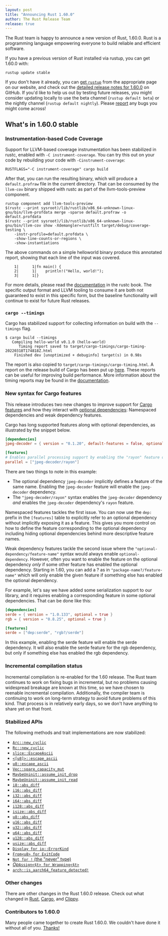 ```yaml
---
layout: post
title: "Announcing Rust 1.60.0"
author: The Rust Release Team
release: true
---
```


The Rust team is happy to announce a new version of Rust, 1.60.0. Rust is a programming language empowering everyone to build reliable and efficient software.

If you have a previous version of Rust installed via rustup, you can get 1.60.0 with:

```console
rustup update stable
```

If you don't have it already, you can [get `rustup`][install]
from the appropriate page on our website, and check out the
[detailed release notes for 1.60.0][notes] on GitHub.
If you'd like to help us out by testing future releases, you might consider updating locally to use
the beta channel (`rustup default beta`) or the nightly channel (`rustup default nightly`). Please [report] any bugs you might come across!

[install]: https://www.rust-lang.org/install.html
[notes]: https://github.com/rust-lang/rust/blob/master/RELEASES.md#version-1600-2022-04-07
[report]: https://github.com/rust-lang/rust/issues/new/choose

## What's in 1.60.0 stable

### Instrumentation-based Code Coverage

Support for LLVM-based coverage instrumentation has been stabilized in rustc, enabled with `-C instrument-coverage`. You can try this out on your code by rebuilding your code with `-Cinstrument-coverage`:

```shell=
RUSTFLAGS="-C instrument-coverage" cargo build
```

After that, you can run the resulting binary, which will produce
a `default.profraw` file in the current directory. That can be consumed
by the `llvm-cov` binary shipped with rustc as part of the llvm-tools-preview
component.

```shell=
rustup component add llvm-tools-preview
$(rustc --print sysroot)/lib/rustlib/x86_64-unknown-linux-gnu/bin/llvm-profdata merge -sparse default.profraw -o default.profdata
$(rustc --print sysroot)/lib/rustlib/x86_64-unknown-linux-gnu/bin/llvm-cov show -Xdemangler=rustfilt target/debug/coverage-testing \
    -instr-profile=default.profdata \
    -show-line-counts-or-regions \
    -show-instantiations
```

The above commands on a simple helloworld binary produce this annotated report, showing that each line of the input was covered.

```
    1|      1|fn main() {
    2|      1|    println!("Hello, world!");
    3|      1|}
```

For more details, please read the [documentation](https://doc.rust-lang.org/rustc/instrument-coverage.html) in the rustc book. The specific output format and LLVM tooling to consume it are both not guaranteed to exist in this specific form, but the baseline functionality will continue to exist for future Rust releases.

### `cargo --timings`

Cargo has stabilized support for collecting information on build with the `--timings` flag.

```shell
$ cargo build --timings
   Compiling hello-world v0.1.0 (hello-world)
      Timing report saved to target/cargo-timings/cargo-timing-20220318T174818Z.html
    Finished dev [unoptimized + debuginfo] target(s) in 0.98s
```

The report is also copied to `target/cargo-timings/cargo-timing.html`. A report on the release build of Cargo has been put up [here](/images/2022-04-07-timing.html). These reports can be useful for improving build performance.
More information about the timing reports may be found in the [documentation](https://doc.rust-lang.org/nightly/cargo/reference/timings.html).

### New syntax for Cargo features

This release introduces two new changes to improve support for [Cargo features](https://doc.rust-lang.org/cargo/reference/features.html) and how they interact with [optional dependencies](https://doc.rust-lang.org/cargo/reference/features.html#optional-dependencies): Namespaced dependencies and weak dependency features.

Cargo has long supported features along with optional dependencies, as illustrated by the snippet below.

```toml
[dependencies]
jpeg-decoder = { version = "0.1.20", default-features = false, optional = true }

[features]
# Enables parallel processing support by enabling the "rayon" feature of jpeg-decoder.
parallel = ["jpeg-decoder/rayon"]
```

There are two things to note in this example:
* The optional dependency `jpeg-decoder` implicitly defines a feature of the same name. Enabling the `jpeg-decoder` feature will enable the `jpeg-decoder` dependency. 
* The `"jpeg-decoder/rayon"` syntax enables the `jpeg-decoder` dependency *and* enables the `jpeg-decoder` dependency's `rayon` feature.

Namespaced features tackles the first issue. You can now use the `dep:` prefix in the `[features]` table to explicitly refer to an optional dependency without implicitly exposing it as a feature. This gives you more control on how to define the feature corresponding to the optional dependency including hiding optional dependencies behind more descriptive feature names.

Weak dependency features tackle the second issue where the `"optional-dependency/feature-name"` syntax would always enable `optional-dependency`. However, often you want to enable the feature on the optional dependency *only* if some other feature has enabled the optional dependency. Starting in 1.60, you can add a ? as in `"package-name?/feature-name"` which will only enable the given feature if something else has enabled the optional dependency.

For example, let's say we have added some serialization support to our library, and it requires enabling a corresponding feature in some optional dependencies. That can be done like this:

```toml
[dependencies]
serde = { version = "1.0.133", optional = true }
rgb = { version = "0.8.25", optional = true }

[features]
serde = ["dep:serde", "rgb?/serde"]
```

In this example, enabling the serde feature will enable the serde dependency. It will also enable the serde feature for the rgb dependency, but only if something else has enabled the rgb dependency.

### Incremental compilation status

Incremental compilation is re-enabled for the 1.60 release. The Rust team continues to work on fixing bugs in incremental, but no problems causing widespread breakage are known at this time, so we have chosen to reenable incremental compilation. Additionally, the compiler team is continuing to work on long-term strategy to avoid future problems of this kind. That process is in relatively early days, so we don't have anything to share yet on that front. 

### Stabilized APIs

The following methods and trait implementations are now stabilized:

- [`Arc::new_cyclic`][arc_new_cyclic]
- [`Rc::new_cyclic`][rc_new_cyclic]
- [`slice::EscapeAscii`][slice_escape_ascii]
- [`<[u8]>::escape_ascii`][slice_u8_escape_ascii]
- [`u8::escape_ascii`][u8_escape_ascii]
- [`Vec::spare_capacity_mut`][vec_spare_capacity_mut]
- [`MaybeUninit::assume_init_drop`][assume_init_drop]
- [`MaybeUninit::assume_init_read`][assume_init_read]
- [`i8::abs_diff`][i8_abs_diff]
- [`i16::abs_diff`][i16_abs_diff]
- [`i32::abs_diff`][i32_abs_diff]
- [`i64::abs_diff`][i64_abs_diff]
- [`i128::abs_diff`][i128_abs_diff]
- [`isize::abs_diff`][isize_abs_diff]
- [`u8::abs_diff`][u8_abs_diff]
- [`u16::abs_diff`][u16_abs_diff]
- [`u32::abs_diff`][u32_abs_diff]
- [`u64::abs_diff`][u64_abs_diff]
- [`u128::abs_diff`][u128_abs_diff]
- [`usize::abs_diff`][usize_abs_diff]
- [`Display for io::ErrorKind`][display_error_kind]
- [`From<u8> for ExitCode`][from_u8_exit_code]
- [`Not for !` (the "never" type)][not_never]
- [_Op_`Assign<$t> for Wrapping<$t>`][wrapping_assign_ops]
- [`arch::is_aarch64_feature_detected!`][is_aarch64_feature_detected]

### Other changes

There are other changes in the Rust 1.60.0 release. Check out what changed in
[Rust](https://github.com/rust-lang/rust/blob/master/RELEASES.md#version-1600-2022-04-07),
[Cargo](https://github.com/rust-lang/cargo/blob/master/CHANGELOG.md#cargo-160-2022-04-07),
and [Clippy](https://github.com/rust-lang/rust-clippy/blob/master/CHANGELOG.md#rust-160).

### Contributors to 1.60.0

Many people came together to create Rust 1.60.0.
We couldn't have done it without all of you.
[Thanks!](https://thanks.rust-lang.org/rust/1.60.0/)

[arc_new_cyclic]: https://doc.rust-lang.org/stable/std/sync/struct.Arc.html#method.new_cyclic
[rc_new_cyclic]: https://doc.rust-lang.org/stable/std/rc/struct.Rc.html#method.new_cyclic
[slice_escape_ascii]: https://doc.rust-lang.org/stable/std/slice/struct.EscapeAscii.html
[slice_u8_escape_ascii]: https://doc.rust-lang.org/stable/std/primitive.slice.html#method.escape_ascii
[u8_escape_ascii]: https://doc.rust-lang.org/stable/std/primitive.u8.html#method.escape_ascii
[vec_spare_capacity_mut]: https://doc.rust-lang.org/stable/std/vec/struct.Vec.html#method.spare_capacity_mut
[assume_init_drop]: https://doc.rust-lang.org/stable/std/mem/union.MaybeUninit.html#method.assume_init_drop
[assume_init_read]: https://doc.rust-lang.org/stable/std/mem/union.MaybeUninit.html#method.assume_init_read
[i8_abs_diff]: https://doc.rust-lang.org/stable/std/primitive.i8.html#method.abs_diff
[i16_abs_diff]: https://doc.rust-lang.org/stable/std/primitive.i16.html#method.abs_diff
[i32_abs_diff]: https://doc.rust-lang.org/stable/std/primitive.i32.html#method.abs_diff
[i64_abs_diff]: https://doc.rust-lang.org/stable/std/primitive.i64.html#method.abs_diff
[i128_abs_diff]: https://doc.rust-lang.org/stable/std/primitive.i128.html#method.abs_diff
[isize_abs_diff]: https://doc.rust-lang.org/stable/std/primitive.isize.html#method.abs_diff
[u8_abs_diff]: https://doc.rust-lang.org/stable/std/primitive.u8.html#method.abs_diff
[u16_abs_diff]: https://doc.rust-lang.org/stable/std/primitive.u16.html#method.abs_diff
[u32_abs_diff]: https://doc.rust-lang.org/stable/std/primitive.u32.html#method.abs_diff
[u64_abs_diff]: https://doc.rust-lang.org/stable/std/primitive.u64.html#method.abs_diff
[u128_abs_diff]: https://doc.rust-lang.org/stable/std/primitive.u128.html#method.abs_diff
[usize_abs_diff]: https://doc.rust-lang.org/stable/std/primitive.usize.html#method.abs_diff
[display_error_kind]: https://doc.rust-lang.org/stable/std/io/enum.ErrorKind.html#impl-Display
[from_u8_exit_code]: https://doc.rust-lang.org/stable/std/process/struct.ExitCode.html#impl-From%3Cu8%3E
[not_never]: https://doc.rust-lang.org/stable/std/primitive.never.html#impl-Not
[wrapping_assign_ops]: https://doc.rust-lang.org/stable/std/num/struct.Wrapping.html#trait-implementations
[is_aarch64_feature_detected]: https://doc.rust-lang.org/stable/std/arch/macro.is_aarch64_feature_detected.html
